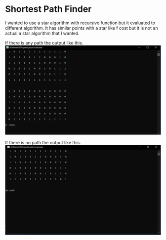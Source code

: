 # Shortest Path Finder

I wanted to use a star algorithm with recursive function but it evaluated to different algorithm. It has similar points with a star like f cost but it is not an actual a star algorithm that I wanted.


If there is any path the output like this.
![screenshot](img1.png)

If there is no path the output like this. 
![screeshot](img2.png)